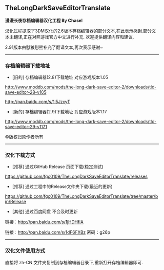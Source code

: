 ## TheLongDarkSaveEditorTranslate
**漫漫长夜存档编辑器汉化工程 By Chasel**

  汉化过程提取了3DM汉化的2.6版本存档编辑器的部分文本,在此表示感谢.部分文本未翻译,正在对照游戏官方中文进行补充.
  欢迎提供翻译内容和建议.

  2.91版本由怼狼怼熊补充了翻译文本,再次表示感谢~
  
___
### 存档编辑器下载地址
* [旧的] 存档编辑器(2.8)下载地址 对应游戏版本1.05

http://www.moddb.com/mods/the-long-dark-save-editor-2/downloads/tld-save-editor-28-v105

http://pan.baidu.com/s/1i5JzcyT

* [新的] 存档编辑器(2.9)下载地址 对应游戏版本1.17

http://www.moddb.com/mods/the-long-dark-save-editor-2/downloads/tld-save-editor-29-v1171

©版权归原作者所有




  
___
### 汉化下载方式

* [推荐] 通过GitHub Release 页面下载(稳定测试)

https://github.com/fgc0109/TheLongDarkSaveEditorTranslate/releases

* [推荐] 通过工程中的Release文件夹下载(最近的更新)

https://github.com/fgc0109/TheLongDarkSaveEditorTranslate/tree/master/bin/Release

* [其他] 通过百度网盘 不会及时更新

链接：http://pan.baidu.com/s/1jHDHfIA

链接：http://pan.baidu.com/s/1dF6FXBz 密码：g26p


  
___
### 汉化文件使用方式

直接将 zh-CN 文件夹复制到存档编辑器目录下,重新打开存档编辑器即可.
